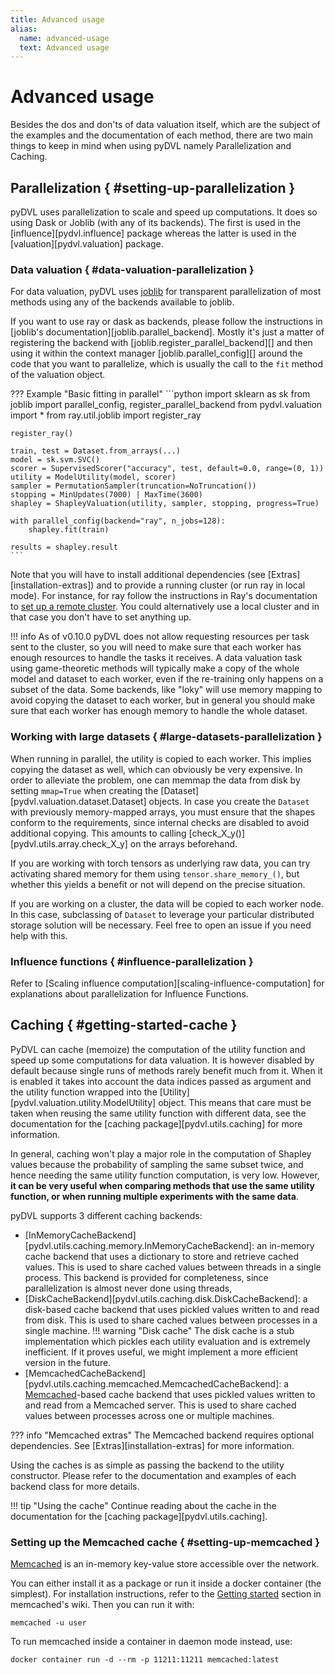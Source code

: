 ```yaml
---
title: Advanced usage
alias: 
  name: advanced-usage
  text: Advanced usage
---
```


# Advanced usage

Besides the dos and don'ts of data valuation itself, which are the subject of
the examples and the documentation of each method, there are two main things to
keep in mind when using pyDVL namely Parallelization and Caching.

## Parallelization { #setting-up-parallelization }

pyDVL uses parallelization to scale and speed up computations. It does so
using Dask or Joblib (with any of its backends). The first is used in
the [influence][pydvl.influence] package whereas the latter is used in 
the [valuation][pydvl.valuation] package.

### Data valuation  { #data-valuation-parallelization }

For data valuation, pyDVL uses [joblib](https://joblib.readthedocs.io/en/latest/)
for transparent parallelization of most methods using any of the backends
available to joblib.

If you want to use ray or dask as backends, please follow the instructions
in [joblib's documentation][joblib.parallel_backend]. Mostly it's just a matter
of registering the backend with [joblib.register_parallel_backend][] and then
using it within the context manager [joblib.parallel_config][] around the code
that you want to parallelize, which is usually the call to the `fit` method of
the valuation object.

??? Example "Basic fitting in parallel"
    ```python
    import sklearn as sk
    from joblib import parallel_config, register_parallel_backend
    from pydvl.valuation import *
    from ray.util.joblib import register_ray

    register_ray()
    
    train, test = Dataset.from_arrays(...)
    model = sk.svm.SVC()
    scorer = SupervisedScorer("accuracy", test, default=0.0, range=(0, 1))
    utility = ModelUtility(model, scorer)
    sampler = PermutationSampler(truncation=NoTruncation())
    stopping = MinUpdates(7000) | MaxTime(3600)
    shapley = ShapleyValuation(utility, sampler, stopping, progress=True)

    with parallel_config(backend="ray", n_jobs=128):
        shapley.fit(train)

    results = shapley.result
    ```

Note that you will have to install additional dependencies (see
[Extras][installation-extras]) and to provide a running cluster (or run ray in
local mode). For instance, for ray follow the instructions in Ray's
documentation to [set up a remote
cluster](https://docs.ray.io/en/latest/cluster/key-concepts.html). You could
alternatively use a local cluster and in that case you don't have to set
anything up.

!!! info
    As of v0.10.0 pyDVL does not allow requesting resources per task sent to the
    cluster, so you will need to make sure that each worker has enough resources
    to handle the tasks it receives. A data valuation task using game-theoretic
    methods will typically make a copy of the whole model and dataset to each
    worker, even if the re-training only happens on a subset of the data. Some
    backends, like "loky" will use memory mapping to avoid copying the dataset
    to each worker, but in general you should make sure that each worker has
    enough memory to handle the whole dataset.

### Working with large datasets { #large-datasets-parallelization }

When running in parallel, the utility is copied to each worker. This implies
copying the dataset as well, which can obviously be very expensive. In order to
alleviate the problem, one can memmap the data from disk by setting `mmap=True`
when creating the [Dataset][pydvl.valuation.dataset.Dataset] objects. In case
you create the `Dataset` with previously memory-mapped arrays, you must ensure
that the shapes conform to the requirements, since internal checks are disabled
to avoid additional copying. This amounts to calling
[check_X_y()][pydvl.utils.array.check_X_y] on the arrays beforehand.

If you are working with torch tensors as underlying raw data, you can try
activating shared memory for them using `tensor.share_memory_()`, but whether
this yields a benefit or not will depend on the precise situation.

If you are working on a cluster, the data will be copied to each worker node. In
this case, subclassing of `Dataset` to leverage your particular distributed
storage solution will be necessary. Feel free to open an issue if you need help
with this.


### Influence functions { #influence-parallelization }

Refer to [Scaling influence computation][scaling-influence-computation] for
explanations about parallelization for Influence Functions.

## Caching { #getting-started-cache }

PyDVL can cache (memoize) the computation of the utility function and speed up
some computations for data valuation. It is however disabled by default because
single runs of methods rarely benefit much from it. When it is enabled it takes
into account the data indices passed as argument and the utility function
wrapped into the [Utility][pydvl.valuation.utility.ModelUtility] object. This
means that care must be taken when reusing the same utility function with
different data, see the documentation for the [caching
package][pydvl.utils.caching] for more information.

In general, caching won't play a major role in the computation of Shapley values
because the probability of sampling the same subset twice, and hence needing
the same utility function computation, is very low. However, **it can be very
useful when comparing methods that use the same utility function, or when
running multiple experiments with the same data**.

pyDVL supports 3 different caching backends:

- [InMemoryCacheBackend][pydvl.utils.caching.memory.InMemoryCacheBackend]:
  an in-memory cache backend that uses a dictionary to store and retrieve
  cached values. This is used to share cached values between threads
  in a single process. This backend is provided for completeness, since
  parallelization is almost never done using threads, 
- [DiskCacheBackend][pydvl.utils.caching.disk.DiskCacheBackend]:
  a disk-based cache backend that uses pickled values written to and read from
  disk. This is used to share cached values between processes in a single machine.
  !!! warning "Disk cache"
      The disk cache is a stub implementation which pickles each utility
      evaluation and is extremely inefficient. If it proves useful, we might
      implement a more efficient version in the future.
- [MemcachedCacheBackend][pydvl.utils.caching.memcached.MemcachedCacheBackend]:
  a [Memcached](https://memcached.org/)-based cache backend that uses pickled values written to
  and read from a Memcached server. This is used to share cached values
  between processes across one or multiple machines.

??? info "Memcached extras"
    The Memcached backend requires optional dependencies. See 
    [Extras][installation-extras] for more information.

Using the caches is as simple as passing the backend to the utility constructor.
Please refer to the documentation and examples of each backend class for more
details.

!!! tip "Using the cache"
    Continue reading about the cache in the documentation for the [caching
    package][pydvl.utils.caching].

### Setting up the Memcached cache { #setting-up-memcached }

[Memcached](https://memcached.org/) is an in-memory key-value store accessible
over the network.

You can either install it as a package or run it inside a docker container (the
simplest). For installation instructions, refer to the [Getting
started](https://github.com/memcached/memcached/wiki#getting-started) section in
memcached's wiki. Then you can run it with:

```shell
memcached -u user
```

To run memcached inside a container in daemon mode instead, use:

```shell
docker container run -d --rm -p 11211:11211 memcached:latest
```
